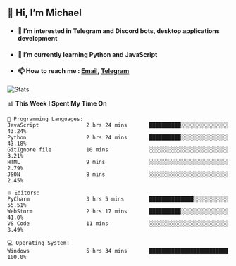 ## 👋 Hi, I’m Michael
- #### 👀 I’m interested in Telegram and Discord bots, desktop applications development
- #### 🌱 I’m currently learning Python and JavaScript
- #### 📫 How to reach me : [Email](mailto:misha@kurapov.ru), [Telegram](https://t.me/mickr7)

![Stats](https://github-readme-stats.vercel.app/api?username=krpff&show_icons=true&theme=react&hide=issues&count_private=true&layout=compact)


<!--START_SECTION:waka-->
📊 **This Week I Spent My Time On** 

```text
💬 Programming Languages: 
JavaScript               2 hrs 24 mins       ██████████░░░░░░░░░░░░░░░   43.24% 
Python                   2 hrs 24 mins       ██████████░░░░░░░░░░░░░░░   43.18% 
GitIgnore file           10 mins             ░░░░░░░░░░░░░░░░░░░░░░░░░   3.21% 
HTML                     9 mins              ░░░░░░░░░░░░░░░░░░░░░░░░░   2.79% 
JSON                     8 mins              ░░░░░░░░░░░░░░░░░░░░░░░░░   2.45%

🔥 Editors: 
PyCharm                  3 hrs 5 mins        ██████████████░░░░░░░░░░░   55.51% 
WebStorm                 2 hrs 17 mins       ██████████░░░░░░░░░░░░░░░   41.0% 
VS Code                  11 mins             ░░░░░░░░░░░░░░░░░░░░░░░░░   3.49%

💻 Operating System: 
Windows                  5 hrs 34 mins       █████████████████████████   100.0%

```


<!--END_SECTION:waka-->
